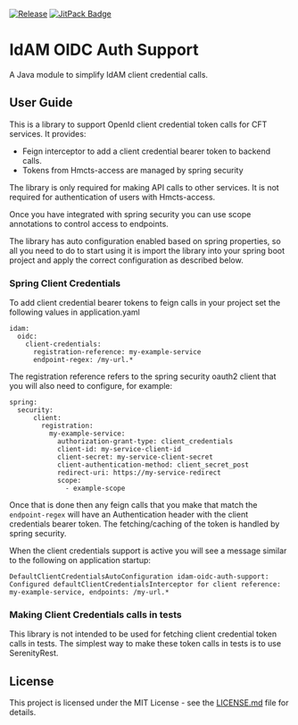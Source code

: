 [![Release](https://jitpack.io/v/hmcts/idam-oidc-auth-support.svg)](https://jitpack.io/#hmcts/idam-oidc-auth-support)
[![JitPack Badge](https://github.com/hmcts/idam-oidc-auth-support/actions/workflows/jitpack_build.yml/badge.svg)](https://github.com/hmcts/idam-oidc-auth-support/actions/workflows/jitpack_build.yml)

# IdAM OIDC Auth Support
A Java module to simplify IdAM client credential calls.

## User Guide

This is a library to support OpenId client credential token calls for CFT services. It provides:

* Feign interceptor to add a client credential bearer token to backend calls.
* Tokens from Hmcts-access are managed by spring security

The library is only required for making API calls to other services. It is not required for authentication of users with Hmcts-access.

Once you have integrated with spring security you can use scope annotations to control access to endpoints.

The library has auto configuration enabled based on spring properties, so all you need to do to start using it is import the library into
your spring boot project and apply the correct configuration as described below.

### Spring Client Credentials

To add client credential bearer tokens to feign calls in your project set the following values in application.yaml

```
idam:
  oidc:
    client-credentials:
      registration-reference: my-example-service
      endpoint-regex: /my-url.*
```

The registration reference refers to the spring security oauth2 client that you will also need to configure, for example:
```
spring:
  security:
      client:
        registration:
          my-example-service:
            authorization-grant-type: client_credentials
            client-id: my-service-client-id
            client-secret: my-service-client-secret
            client-authentication-method: client_secret_post
            redirect-uri: https://my-service-redirect
            scope:
              - example-scope
```

Once that is done then any feign calls that you make that match the `endpoint-regex` will have an Authentication header with the
client credentials bearer token. The fetching/caching of the token is handled by spring security.

When the client credentials support is active you will see a message similar to the following on application startup:

```
DefaultClientCredentialsAutoConfiguration idam-oidc-auth-support: Configured defaultClientCredentialsInterceptor for client reference:  my-example-service, endpoints: /my-url.*
```

### Making Client Credentials calls in tests

This library is not intended to be used for fetching client credential token calls in tests. The simplest way to make these token calls
in tests is to use SerenityRest.

## License

This project is licensed under the MIT License - see the [LICENSE.md](LICENSE.md) file for details.